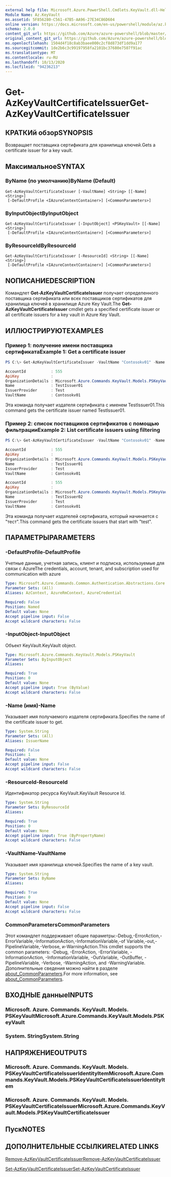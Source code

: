 ```yaml
---
external help file: Microsoft.Azure.PowerShell.Cmdlets.KeyVault.dll-Help.xml
Module Name: Az.KeyVault
ms.assetid: 5F856280-C561-47B5-AA96-27E34C86D604
online version: https://docs.microsoft.com/en-us/powershell/module/az.keyvault/get-azkeyvaultcertificateissuer
schema: 2.0.0
content_git_url: https://github.com/Azure/azure-powershell/blob/master/src/KeyVault/KeyVault/help/Get-AzKeyVaultCertificateIssuer.md
original_content_git_url: https://github.com/Azure/azure-powershell/blob/master/src/KeyVault/KeyVault/help/Get-AzKeyVaultCertificateIssuer.md
ms.openlocfilehash: 1504d4f18c8ab3baee000c2cf8d873df1dd9a177
ms.sourcegitcommit: 1de2b6c3c99197958fa2101bc37680e7507f91ac
ms.translationtype: MT
ms.contentlocale: ru-RU
ms.lasthandoff: 10/13/2020
ms.locfileid: "94236213"
---
```

# <span data-ttu-id="9e3d4-101">Get-AzKeyVaultCertificateIssuer</span><span class="sxs-lookup"><span data-stu-id="9e3d4-101">Get-AzKeyVaultCertificateIssuer</span></span>

## <span data-ttu-id="9e3d4-102">КРАТКИй обзор</span><span class="sxs-lookup"><span data-stu-id="9e3d4-102">SYNOPSIS</span></span>
<span data-ttu-id="9e3d4-103">Возвращает поставщика сертификата для хранилища ключей.</span><span class="sxs-lookup"><span data-stu-id="9e3d4-103">Gets a certificate issuer for a key vault.</span></span>

## <span data-ttu-id="9e3d4-104">Максимальное</span><span class="sxs-lookup"><span data-stu-id="9e3d4-104">SYNTAX</span></span>

### <span data-ttu-id="9e3d4-105">ByName (по умолчанию)</span><span class="sxs-lookup"><span data-stu-id="9e3d4-105">ByName (Default)</span></span>
```
Get-AzKeyVaultCertificateIssuer [-VaultName] <String> [[-Name] <String>]
 [-DefaultProfile <IAzureContextContainer>] [<CommonParameters>]
```

### <span data-ttu-id="9e3d4-106">ByInputObject</span><span class="sxs-lookup"><span data-stu-id="9e3d4-106">ByInputObject</span></span>
```
Get-AzKeyVaultCertificateIssuer [-InputObject] <PSKeyVault> [[-Name] <String>]
 [-DefaultProfile <IAzureContextContainer>] [<CommonParameters>]
```

### <span data-ttu-id="9e3d4-107">ByResourceId</span><span class="sxs-lookup"><span data-stu-id="9e3d4-107">ByResourceId</span></span>
```
Get-AzKeyVaultCertificateIssuer [-ResourceId] <String> [[-Name] <String>]
 [-DefaultProfile <IAzureContextContainer>] [<CommonParameters>]
```

## <span data-ttu-id="9e3d4-108">NОПИСАНИЕ</span><span class="sxs-lookup"><span data-stu-id="9e3d4-108">DESCRIPTION</span></span>
<span data-ttu-id="9e3d4-109">Командлет **Get-AzKeyVaultCertificateIssuer** получает определенного поставщика сертификата или всех поставщиков сертификатов для хранилища ключей в хранилище Azure Key Vault.</span><span class="sxs-lookup"><span data-stu-id="9e3d4-109">The **Get-AzKeyVaultCertificateIssuer** cmdlet gets a specified certificate issuer or all certificate issuers for a key vault in Azure Key Vault.</span></span>

## <span data-ttu-id="9e3d4-110">ИЛЛЮСТРИРУЮТ</span><span class="sxs-lookup"><span data-stu-id="9e3d4-110">EXAMPLES</span></span>

### <span data-ttu-id="9e3d4-111">Пример 1: получение имени поставщика сертификата</span><span class="sxs-lookup"><span data-stu-id="9e3d4-111">Example 1: Get a certificate issuer</span></span>
```powershell
PS C:\> Get-AzKeyVaultCertificateIssuer -VaultName "Contosokv01" -Name "TestIssuer01"

AccountId           : 555
ApiKey              :
OrganizationDetails : Microsoft.Azure.Commands.KeyVault.Models.PSKeyVaultCertificateOrganizationDetails
Name                : TestIssuer01
IssuerProvider      : Test
VaultName           : Contosokv01
```

<span data-ttu-id="9e3d4-112">Эта команда получает издателя сертификата с именем TestIssuer01.</span><span class="sxs-lookup"><span data-stu-id="9e3d4-112">This command gets the certificate issuer named TestIssuer01.</span></span>

### <span data-ttu-id="9e3d4-113">Пример 2: список поставщиков сертификатов с помощью фильтрации</span><span class="sxs-lookup"><span data-stu-id="9e3d4-113">Example 2: List certificate issuers using filtering</span></span>
```powershell
PS C:\> Get-AzKeyVaultCertificateIssuer -VaultName "Contosokv01" -Name "test*"

AccountId           : 555
ApiKey              :
OrganizationDetails : Microsoft.Azure.Commands.KeyVault.Models.PSKeyVaultCertificateOrganizationDetails
Name                : TestIssuer01
IssuerProvider      : Test
VaultName           : Contosokv01

AccountId           : 555
ApiKey              :
OrganizationDetails : Microsoft.Azure.Commands.KeyVault.Models.PSKeyVaultCertificateOrganizationDetails
Name                : TestIssuer02
IssuerProvider      : Test
VaultName           : Contosokv01
```

<span data-ttu-id="9e3d4-114">Эта команда получает издателей сертификата, который начинается с "тест".</span><span class="sxs-lookup"><span data-stu-id="9e3d4-114">This command gets the certificate issuers that start with "test".</span></span>

## <span data-ttu-id="9e3d4-115">ПАРАМЕТРЫ</span><span class="sxs-lookup"><span data-stu-id="9e3d4-115">PARAMETERS</span></span>

### <span data-ttu-id="9e3d4-116">-DefaultProfile</span><span class="sxs-lookup"><span data-stu-id="9e3d4-116">-DefaultProfile</span></span>
<span data-ttu-id="9e3d4-117">Учетные данные, учетная запись, клиент и подписка, используемые для связи с Azure</span><span class="sxs-lookup"><span data-stu-id="9e3d4-117">The credentials, account, tenant, and subscription used for communication with azure</span></span>

```yaml
Type: Microsoft.Azure.Commands.Common.Authentication.Abstractions.Core.IAzureContextContainer
Parameter Sets: (All)
Aliases: AzContext, AzureRmContext, AzureCredential

Required: False
Position: Named
Default value: None
Accept pipeline input: False
Accept wildcard characters: False
```

### <span data-ttu-id="9e3d4-118">-InputObject</span><span class="sxs-lookup"><span data-stu-id="9e3d4-118">-InputObject</span></span>
<span data-ttu-id="9e3d4-119">Объект KeyVault.</span><span class="sxs-lookup"><span data-stu-id="9e3d4-119">KeyVault object.</span></span>

```yaml
Type: Microsoft.Azure.Commands.KeyVault.Models.PSKeyVault
Parameter Sets: ByInputObject
Aliases:

Required: True
Position: 0
Default value: None
Accept pipeline input: True (ByValue)
Accept wildcard characters: False
```

### <span data-ttu-id="9e3d4-120">-Name (имя)</span><span class="sxs-lookup"><span data-stu-id="9e3d4-120">-Name</span></span>
<span data-ttu-id="9e3d4-121">Указывает имя получаемого издателя сертификата.</span><span class="sxs-lookup"><span data-stu-id="9e3d4-121">Specifies the name of the certificate issuer to get.</span></span>

```yaml
Type: System.String
Parameter Sets: (All)
Aliases: IssuerName

Required: False
Position: 1
Default value: None
Accept pipeline input: False
Accept wildcard characters: False
```

### <span data-ttu-id="9e3d4-122">-ResourceId</span><span class="sxs-lookup"><span data-stu-id="9e3d4-122">-ResourceId</span></span>
<span data-ttu-id="9e3d4-123">Идентификатор ресурса KeyVault.</span><span class="sxs-lookup"><span data-stu-id="9e3d4-123">KeyVault Resource Id.</span></span>

```yaml
Type: System.String
Parameter Sets: ByResourceId
Aliases:

Required: True
Position: 0
Default value: None
Accept pipeline input: True (ByPropertyName)
Accept wildcard characters: False
```

### <span data-ttu-id="9e3d4-124">-VaultName</span><span class="sxs-lookup"><span data-stu-id="9e3d4-124">-VaultName</span></span>
<span data-ttu-id="9e3d4-125">Указывает имя хранилища ключей.</span><span class="sxs-lookup"><span data-stu-id="9e3d4-125">Specifies the name of a key vault.</span></span>

```yaml
Type: System.String
Parameter Sets: ByName
Aliases:

Required: True
Position: 0
Default value: None
Accept pipeline input: False
Accept wildcard characters: False
```

### <span data-ttu-id="9e3d4-126">CommonParameters</span><span class="sxs-lookup"><span data-stu-id="9e3d4-126">CommonParameters</span></span>
<span data-ttu-id="9e3d4-127">Этот командлет поддерживает общие параметры:-Debug,-ErrorAction,-ErrorVariable,-InformationAction,-InformationVariable,-of Variable,-out,-PipelineVariable,-Verbose, и-WarningAction.</span><span class="sxs-lookup"><span data-stu-id="9e3d4-127">This cmdlet supports the common parameters: -Debug, -ErrorAction, -ErrorVariable, -InformationAction, -InformationVariable, -OutVariable, -OutBuffer, -PipelineVariable, -Verbose, -WarningAction, and -WarningVariable.</span></span> <span data-ttu-id="9e3d4-128">Дополнительные сведения можно найти в разделе [about_CommonParameters](http://go.microsoft.com/fwlink/?LinkID=113216).</span><span class="sxs-lookup"><span data-stu-id="9e3d4-128">For more information, see [about_CommonParameters](http://go.microsoft.com/fwlink/?LinkID=113216).</span></span>

## <span data-ttu-id="9e3d4-129">ВХОДНЫЕ данные</span><span class="sxs-lookup"><span data-stu-id="9e3d4-129">INPUTS</span></span>

### <span data-ttu-id="9e3d4-130">Microsoft. Azure. Commands. KeyVault. Models. PSKeyVault</span><span class="sxs-lookup"><span data-stu-id="9e3d4-130">Microsoft.Azure.Commands.KeyVault.Models.PSKeyVault</span></span>

### <span data-ttu-id="9e3d4-131">System. String</span><span class="sxs-lookup"><span data-stu-id="9e3d4-131">System.String</span></span>

## <span data-ttu-id="9e3d4-132">НАПРЯЖЕНИЕ</span><span class="sxs-lookup"><span data-stu-id="9e3d4-132">OUTPUTS</span></span>

### <span data-ttu-id="9e3d4-133">Microsoft. Azure. Commands. KeyVault. Models. PSKeyVaultCertificateIssuerIdentityItem</span><span class="sxs-lookup"><span data-stu-id="9e3d4-133">Microsoft.Azure.Commands.KeyVault.Models.PSKeyVaultCertificateIssuerIdentityItem</span></span>

### <span data-ttu-id="9e3d4-134">Microsoft. Azure. Commands. KeyVault. Models. PSKeyVaultCertificateIssuer</span><span class="sxs-lookup"><span data-stu-id="9e3d4-134">Microsoft.Azure.Commands.KeyVault.Models.PSKeyVaultCertificateIssuer</span></span>

## <span data-ttu-id="9e3d4-135">Пуск</span><span class="sxs-lookup"><span data-stu-id="9e3d4-135">NOTES</span></span>

## <span data-ttu-id="9e3d4-136">ДОПОЛНИТЕЛЬНЫЕ ССЫЛКИ</span><span class="sxs-lookup"><span data-stu-id="9e3d4-136">RELATED LINKS</span></span>

[<span data-ttu-id="9e3d4-137">Remove-AzKeyVaultCertificateIssuer</span><span class="sxs-lookup"><span data-stu-id="9e3d4-137">Remove-AzKeyVaultCertificateIssuer</span></span>](./Remove-AzKeyVaultCertificateIssuer.md)

[<span data-ttu-id="9e3d4-138">Set-AzKeyVaultCertificateIssuer</span><span class="sxs-lookup"><span data-stu-id="9e3d4-138">Set-AzKeyVaultCertificateIssuer</span></span>](./Set-AzKeyVaultCertificateIssuer.md)


